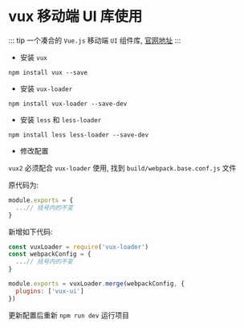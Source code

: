 # vux 移动端 UI 库使用

::: tip
一个凑合的 `Vue.js` 移动端 `UI` 组件库,  [官网地址](https://vux.li/)
:::

- 安装 `vux`

`npm install vux --save`

- 安装 `vux-loader`

`npm install vux-loader --save-dev`

- 安装 `less` 和 `less-loader`

`npm install less less-loader --save-dev`

- 修改配置

`vux2` 必须配合 `vux-loader` 使用, 找到 `build/webpack.base.conf.js` 文件

原代码为:

```js {2}
module.exports = {
  ...// 括号内的不变
}
```

新增如下代码:

```js {3}
const vuxLoader = require('vux-loader')
const webpackConfig = {
  ...// 括号内的不变
}

module.exports = vuxLoader.merge(webpackConfig, {
  plugins: ['vux-ui']
})
```

更新配置后重新 `npm run dev` 运行项目